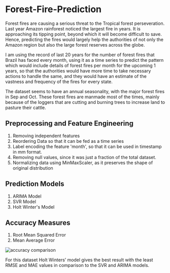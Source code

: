 # Forest-Fire-Prediction

Forest fires are causing a serious threat to the Tropical forest perseveration. Last year Amazon rainforest noticed the largest fire in years. It is approaching its tipping point, beyond which it will become difficult to save. Hence, predicting the fires would largely help the authorities of not only the Amazon region but also the large forest reserves across the globe. 

I am using the record of last 20 years for the number of forest fires that Brazil has faced every month, using it as a time series to predict the pattern which would include details of forest fires per month for the upcoming 1 years, so that the authorities would have more time to take necessary actions to handle the same, and they would have an estimate of the vastness and frequency of the fires for every state.

The dataset seems to have an annual seasonality, with the major forest fires in Sep and Oct. These forest fires are manmade most of the times, mainly because of the loggers that are cutting and burning trees to increase land to pasture their cattle.

## Preprocessing and Feature Engineering
1. Removing independent features
2. Reordering Data so that it can be fed as a time series
3. Label encoding the feature 'month', so that it can be used in timestamp in mm format.
4. Removing null values, since it was just a fraction of the total dataset.
5. Normalizing data using MinMaxScaler, as it preserves the shape of original distribution

## Prediction Models
1. ARIMA Model
2. SVR Model
3. Holt Winter's Model

## Accuracy Measures
1. Root Mean Squared Error
2. Mean Average Error

![accuracy comparison](https://user-images.githubusercontent.com/55213734/81436749-ff428600-9137-11ea-8931-a682eb9a91ea.PNG)

For this dataset Holt Winters’ model gives the best result with the least RMSE and MAE values in comparison to the SVR and ARIMA models.
